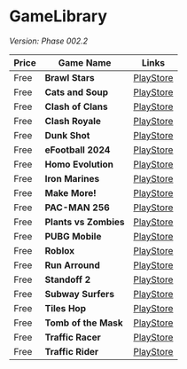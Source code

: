 # GameLibrary
*Version: Phase 002.2*

| Price | Game Name | Links |
| ----- | --------- | ----- |
| Free | **Brawl Stars** | [PlayStore](https://play.google.com/store/apps/details?id=com.supercell.brawlstars)
| Free | **Cats and Soup** | [PlayStore](https://play.google.com/store/apps/details?id=com.hidea.cat)
| Free | **Clash of Clans** | [PlayStore](https://play.google.com/store/apps/details?id=com.supercell.clashofclans)
| Free | **Clash Royale** | [PlayStore](https://play.google.com/store/apps/details?id=com.supercell.clashroyale)
| Free | **Dunk Shot** | [PlayStore](https://play.google.com/store/apps/details?id=com.ketchapp.dunkshot)
| Free | **eFootball 2024** | [PlayStore](https://play.google.com/store/apps/details?id=jp.konami.pesam)
| Free | **Homo Evolution** | [PlayStore](https://play.google.com/store/apps/details?id=com.azurinteractive.humanevolution)
| Free | **Iron Marines** | [PlayStore](https://play.google.com/store/apps/details?id=com.ironhidegames.android.ironmarines)
| Free | **Make More!** | [PlayStore](https://play.google.com/store/apps/details?id=com.fingersoft.makemore)
| Free | **PAC-MAN 256** | [PlayStore](https://play.google.com/store/apps/details?id=eu.bandainamcoent.pacman256)
| Free | **Plants vs Zombies** | [PlayStore](https://play.google.com/store/apps/details?id=com.ea.game.pvzfree_row)
| Free | **PUBG Mobile** | [PlayStore](https://play.google.com/store/apps/details?id=com.tencent.ig)
| Free | **Roblox** | [PlayStore](https://play.google.com/store/apps/details?id=com.roblox.client)
| Free | **Run Arround** | [PlayStore](https://play.google.com/store/apps/details?id=com.crazylabs.run.arena)
| Free | **Standoff 2** | [PlayStore](https://play.google.com/store/apps/details?id=com.axlebolt.standoff2)
| Free | **Subway Surfers** | [PlayStore](https://play.google.com/store/apps/details?id=com.kiloo.subwaysurf)
| Free | **Tiles Hop** | [PlayStore](https://play.google.com/store/apps/details?id=com.amanotes.beathopper)
| Free | **Tomb of the Mask** | [PlayStore](https://play.google.com/store/apps/details?id=com.playgendary.tom)
| Free | **Traffic Racer** | [PlayStore](https://play.google.com/store/apps/details?id=com.skgames.trafficracer)
| Free | **Traffic Rider** | [PlayStore](https://play.google.com/store/apps/details?id=com.skgames.trafficrider)
